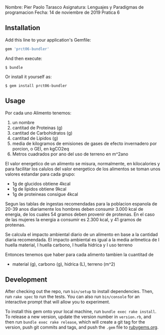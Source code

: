 Nombre: Pier Paolo Tarasco
Asignatura: Lenguajes y Paradigmas de programacion
Fecha: 14 de noviembre de 2019
Pratica 6

## Installation

Add this line to your application's Gemfile:

```ruby
gem 'prct06-bundler'
```

And then execute:

    $ bundle

Or install it yourself as:

    $ gem install prct06-bundler

## Usage

Por cada uno Alimento tenemos:
1. un nombre
2. cantitad de Proteinas (g)
3. cantitad de Carbohidratos (g)
4. cantitad de Lipidos (g)
5. media de kilogramos de emisiones de gases
	de efecto invernadero por porcion, o GEI, en
	kgCO2eq
6. Metros cuadrados por ano del uso de terreno en m^2ano

El valor energetico de un alimento se misura, normalmente, en kilocalories y para facilitar los calulos del valor energetico de los alimentos se toman unos valores estandar para cada grupo:
- 1g de glucidos obtiene 4kcal
- 1g de lipidos  obtiene 9kcal
- 1g de proteineas consigue 4kcal

Segun las tablas de ingestas recomendadas para la poblacion espanola de 20-39 anos diariamente
los hombres deben consumir 3.000 kcal de energia, de los cuales 54 gramos deben provenir de proteınas.
En el caso de las mujeres la energia a consumir es 2.300 kcal, y 41 gramos de proteınas.

Se calcula el impacto ambiental diario de un alimento en base a la cantidad diaria recomendada.
El impacto ambiental es igual a la media aritmetica de I huella material, I huella carbono, I huella hidrica y I uso terreno

Entonces tenemos que haber para cada alimento tambien la cuantitad de 
- material (g), carbono (g), hidrica (L), terreno (m^2)

## Development

After checking out the repo, run `bin/setup` to install dependencies. Then, run `rake spec` to run the tests. You can also run `bin/console` for an interactive prompt that will allow you to experiment.

To install this gem onto your local machine, run `bundle exec rake install`. To release a new version, update the version number in `version.rb`, and then run `bundle exec rake release`, which will create a git tag for the version, push git commits and tags, and push the `.gem` file to [rubygems.org](https://rubygems.org).



